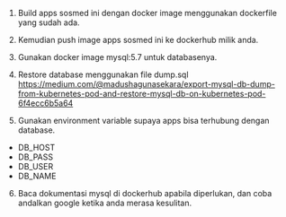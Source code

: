 1. Build apps sosmed ini dengan docker image menggunakan dockerfile yang sudah ada.

2. Kemudian push image apps sosmed ini ke dockerhub milik anda.

3. Gunakan docker image mysql:5.7 untuk databasenya.

4. Restore database menggunakan file dump.sql
https://medium.com/@madushagunasekara/export-mysql-db-dump-from-kubernetes-pod-and-restore-mysql-db-on-kubernetes-pod-6f4ecc6b5a64

5. Gunakan environment variable supaya apps bisa terhubung dengan database.
- DB_HOST
- DB_PASS
- DB_USER
- DB_NAME

6. Baca dokumentasi mysql di dockerhub apabila diperlukan, dan coba andalkan google ketika anda merasa kesulitan.
